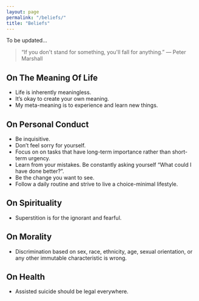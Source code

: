 ```yaml
---
layout: page
permalink: "/beliefs/"
title: "Beliefs"
---
```


To be updated...

> “If you don't stand for something, you'll fall for anything.”
— Peter Marshall

## On The Meaning Of Life
- Life is inherently meaningless.
- It’s okay to create your own meaning.
- My meta-meaning is to experience and learn new things.

## On Personal Conduct
- Be inquisitive.
- Don’t feel sorry for yourself.
- Focus on on tasks that have long-term importance rather than short-term urgency.
- Learn from your mistakes. Be constantly asking yourself “What could I have done better?”.
- Be the change you want to see.
- Follow a daily routine and strive to live a choice-minimal lifestyle.

## On Spirituality
- Superstition is for the ignorant and fearful.

## On Morality
- Discrimination based on sex, race, ethnicity, age, sexual orientation, or any other immutable characteristic is wrong.

## On Health
- Assisted suicide should be legal everywhere.
